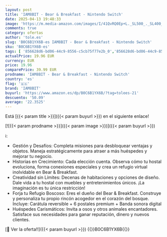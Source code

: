 ```yaml
---
layout: post
title: 'IAM8BIT - Bear & Breakfast - Nintendo Switch'
date: 2025-04-13 19:48:33
image: 'https://m.media-amazon.com/images/I/41QvRQ0Ep+L._SL500_._SL400_.jpg'
comments: true
category: ofertas
author: 'tole.es'
slug: 'B0C6B1YX6B-es IAM8BIT - Bear & Breakfast - Nintendo Switch'
sku: 'B0C6B1YX6B-es'
tags: [ '856628d6-bd06-44c9-8556-c5cb75f77e2b_0','856628d6-bd06-44c9-8556-c5cb75f77e2b_2201','856628d6-bd06-44c9-8556-c5cb75f77e2b_3601','Arborist Merchandising Root','Hardware y juegos para Nintendo Switch','Juegos para Nintendo Switch','Preventa de Videojuegos','Self Service','Special Features Stores','Videojuegos','Videojuegos más esperados','iam8bit','nintendo','🇪🇸', ]
actualPrice: 19.96 EUR
currency: EUR
price: 19.96
comparePrice: 39.99 EUR
prodname: 'IAM8BIT - Bear & Breakfast - Nintendo Switch'
country: 'es'
flag: '🇪🇸'
brand: 'IAM8BIT'
buyurl: 'https://www.amazon.es/dp/B0C6B1YX6B/?tag=tolees-21'
descuento: '50.09'
average: '22.3525'
---
```


Está [{{< param title >}}]({{< param buyurl >}}) en el siguiente enlace!

[![{{< param prodname >}}]({{< param image >}})]({{< param buyurl >}})

ℹ️:

- Gestión y Desafíos: Completa misiones para desbloquear ventajas y objetos. Maneja estratégicamente para atraer a más huéspedes y mejorar tu negocio.
- Historias en Crecimiento: Cada elección cuenta. Observa cómo tu hostal evoluciona, forma conexiones especiales y crea un refugio virtual inolvidable en Bear & Breakfast.
- Creatividad sin Límites: Decenas de habitaciones y opciones de diseño. Dale vida a tu hostal con muebles y entretenimientos únicos. ¡La imaginación es tu única restricción!
- Forja tu Refugio Boscoso: Eres el dueño del Bear & Breakfast. Construye y personaliza tu propio rincón acogedor en el corazón del bosque. Incluye: Carátula reversible + 6 postales premium + Banda sonora digital
- Huéspedes Carismáticos: Invita a osos y otros animales encantadores. Satisface sus necesidades para ganar reputación, dinero y nuevos clientes.

[🛒 Ver la oferta!!]({{< param buyurl >}})
{{<world>}}B0C6B1YX6B{{</world>}}
